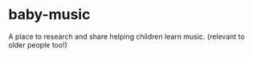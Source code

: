 # baby-music
A place to research and share helping children learn music. (relevant to older people too!)
